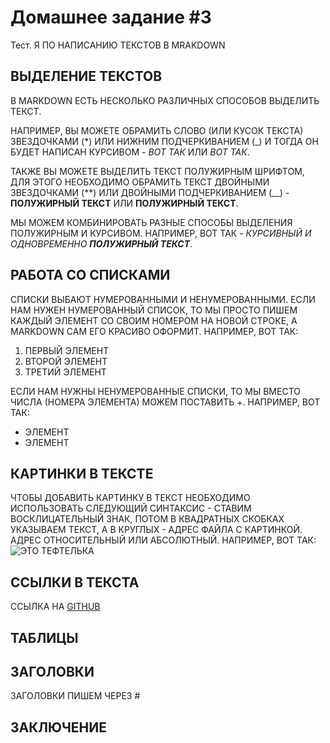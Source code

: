 # Домашнее задание #3

Тест.
Я ПО НАПИСАНИЮ ТЕКСТОВ В MRAKDOWN

## ВЫДЕЛЕНИЕ ТЕКСТОВ

В MARKDOWN ЕСТЬ НЕСКОЛЬКО РАЗЛИЧНЫХ СПОСОБОВ ВЫДЕЛИТЬ ТЕКСТ. 

НАПРИМЕР, ВЫ МОЖЕТЕ ОБРАМИТЬ СЛОВО (ИЛИ КУСОК ТЕКСТА) ЗВЕЗДОЧКАМИ (*) ИЛИ НИЖНИМ ПОДЧЕРКИВАНИЕМ (_) И ТОГДА ОН БУДЕТ НАПИСАН КУРСИВОМ - *ВОТ ТАК* ИЛИ _ВОТ ТАК_.

ТАКЖЕ ВЫ МОЖЕТЕ ВЫДЕЛИТЬ ТЕКСТ ПОЛУЖИРНЫМ ШРИФТОМ, ДЛЯ ЭТОГО НЕОБХОДИМО ОБРАМИТЬ ТЕКСТ ДВОЙНЫМИ ЗВЕЗДОЧКАМИ (**) ИЛИ ДВОЙНЫМИ ПОДЧЕРКИВАНИЕМ (__) - **ПОЛУЖИРНЫЙ ТЕКСТ** ИЛИ __ПОЛУЖИРНЫЙ ТЕКСТ__.

МЫ МОЖЕМ КОМБИНИРОВАТЬ РАЗНЫЕ СПОСОБЫ ВЫДЕЛЕНИЯ ПОЛУЖИРНЫМ И КУРСИВОМ. НАПРИМЕР, ВОТ ТАК - _КУРСИВНЫЙ И ОДНОВРЕМЕННО **ПОЛУЖИРНЫЙ ТЕКСТ**_.

## РАБОТА СО СПИСКАМИ

СПИСКИ ВЫБАЮТ НУМЕРОВАННЫМИ И НЕНУМЕРОВАННЫМИ. ЕСЛИ НАМ НУЖЕН НУМЕРОВАННЫЙ СПИСОК, ТО МЫ ПРОСТО ПИШЕМ КАЖДЫЙ ЭЛЕМЕНТ СО СВОИМ НОМЕРОМ НА НОВОЙ СТРОКЕ, А MARKDOWN САМ ЕГО КРАСИВО ОФОРМИТ. НАПРИМЕР, ВОТ ТАК:
1. ПЕРВЫЙ ЭЛЕМЕНТ
2. ВТОРОЙ ЭЛЕМЕНТ
3. ТРЕТИЙ ЭЛЕМЕНТ

ЕСЛИ НАМ НУЖНЫ НЕНУМЕРОВАННЫЕ СПИСКИ, ТО МЫ ВМЕСТО ЧИСЛА (НОМЕРА ЭЛЕМЕНТА) МОЖЕМ ПОСТАВИТЬ +. НАПРИМЕР, ВОТ ТАК:
+ ЭЛЕМЕНТ
+ ЭЛЕМЕНТ

## КАРТИНКИ В ТЕКСТЕ

ЧТОБЫ ДОБАВИТЬ КАРТИНКУ В ТЕКСТ НЕОБХОДИМО ИСПОЛЬЗОВАТЬ СЛЕДУЮЩИЙ СИНТАКСИС - СТАВИМ ВОСКЛИЦАТЕЛЬНЫЙ ЗНАК, ПОТОМ В КВАДРАТНЫХ СКОБКАХ УКАЗЫВАЕМ ТЕКСТ, А В КРУГЛЫХ - АДРЕС ФАЙЛА С КАРТИНКОЙ. АДРЕС ОТНОСИТЕЛЬНЫЙ ИЛИ АБСОЛЮТНЫЙ. НАПРИМЕР, ВОТ ТАК:
![ЭТО ТЕФТЕЛЬКА](TEFTELKA.JPG)

## ССЫЛКИ В ТЕКСТА

ССЫЛКА НА [GITHUB](HTTPS://GITHUB.COM/)

## ТАБЛИЦЫ

## ЗАГОЛОВКИ
ЗАГОЛОВКИ ПИШЕМ ЧЕРЕЗ #

## ЗАКЛЮЧЕНИЕ